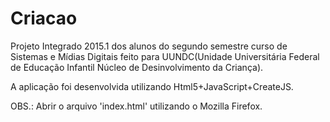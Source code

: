 # Criacao
Projeto Integrado 2015.1 dos alunos do segundo semestre curso de Sistemas e Mídias Digitais feito
para UUNDC(Unidade Universitária Federal de Educação Infantil Núcleo de Desinvolvimento da Criança).

A aplicação foi desenvolvida utilizando Html5+JavaScript+CreateJS.

OBS.: Abrir o arquivo 'index.html' utilizando o Mozilla Firefox.

